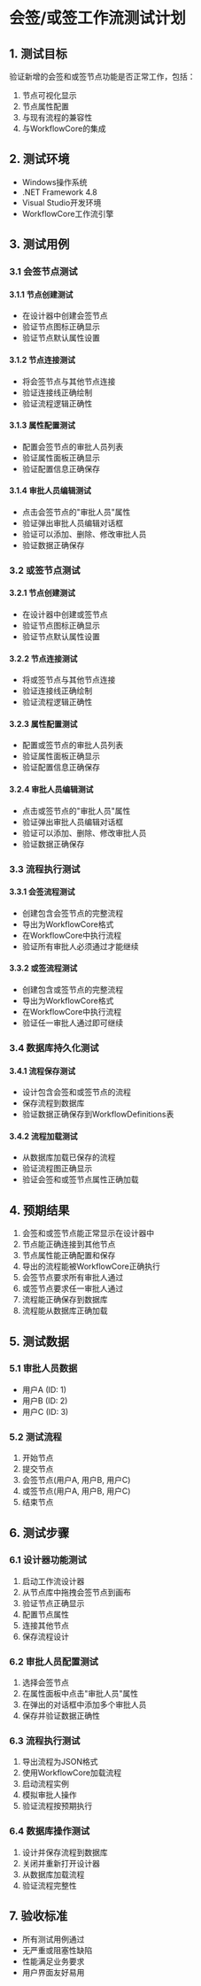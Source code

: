# 会签/或签工作流测试计划

## 1. 测试目标

验证新增的会签和或签节点功能是否正常工作，包括：
1. 节点可视化显示
2. 节点属性配置
3. 与现有流程的兼容性
4. 与WorkflowCore的集成

## 2. 测试环境

- Windows操作系统
- .NET Framework 4.8
- Visual Studio开发环境
- WorkflowCore工作流引擎

## 3. 测试用例

### 3.1 会签节点测试

#### 3.1.1 节点创建测试
- 在设计器中创建会签节点
- 验证节点图标正确显示
- 验证节点默认属性设置

#### 3.1.2 节点连接测试
- 将会签节点与其他节点连接
- 验证连接线正确绘制
- 验证流程逻辑正确性

#### 3.1.3 属性配置测试
- 配置会签节点的审批人员列表
- 验证属性面板正确显示
- 验证配置信息正确保存

#### 3.1.4 审批人员编辑测试
- 点击会签节点的"审批人员"属性
- 验证弹出审批人员编辑对话框
- 验证可以添加、删除、修改审批人员
- 验证数据正确保存

### 3.2 或签节点测试

#### 3.2.1 节点创建测试
- 在设计器中创建或签节点
- 验证节点图标正确显示
- 验证节点默认属性设置

#### 3.2.2 节点连接测试
- 将或签节点与其他节点连接
- 验证连接线正确绘制
- 验证流程逻辑正确性

#### 3.2.3 属性配置测试
- 配置或签节点的审批人员列表
- 验证属性面板正确显示
- 验证配置信息正确保存

#### 3.2.4 审批人员编辑测试
- 点击或签节点的"审批人员"属性
- 验证弹出审批人员编辑对话框
- 验证可以添加、删除、修改审批人员
- 验证数据正确保存

### 3.3 流程执行测试

#### 3.3.1 会签流程测试
- 创建包含会签节点的完整流程
- 导出为WorkflowCore格式
- 在WorkflowCore中执行流程
- 验证所有审批人必须通过才能继续

#### 3.3.2 或签流程测试
- 创建包含或签节点的完整流程
- 导出为WorkflowCore格式
- 在WorkflowCore中执行流程
- 验证任一审批人通过即可继续

### 3.4 数据库持久化测试

#### 3.4.1 流程保存测试
- 设计包含会签和或签节点的流程
- 保存流程到数据库
- 验证数据正确保存到WorkflowDefinitions表

#### 3.4.2 流程加载测试
- 从数据库加载已保存的流程
- 验证流程图正确显示
- 验证会签和或签节点属性正确加载

## 4. 预期结果

1. 会签和或签节点能正常显示在设计器中
2. 节点能正确连接到其他节点
3. 节点属性能正确配置和保存
4. 导出的流程能被WorkflowCore正确执行
5. 会签节点要求所有审批人通过
6. 或签节点要求任一审批人通过
7. 流程能正确保存到数据库
8. 流程能从数据库正确加载

## 5. 测试数据

### 5.1 审批人员数据
- 用户A (ID: 1)
- 用户B (ID: 2)
- 用户C (ID: 3)

### 5.2 测试流程
1. 开始节点
2. 提交节点
3. 会签节点(用户A, 用户B, 用户C)
4. 或签节点(用户A, 用户B, 用户C)
5. 结束节点

## 6. 测试步骤

### 6.1 设计器功能测试
1. 启动工作流设计器
2. 从节点库中拖拽会签节点到画布
3. 验证节点正确显示
4. 配置节点属性
5. 连接其他节点
6. 保存流程设计

### 6.2 审批人员配置测试
1. 选择会签节点
2. 在属性面板中点击"审批人员"属性
3. 在弹出的对话框中添加多个审批人员
4. 保存并验证数据正确性

### 6.3 流程执行测试
1. 导出流程为JSON格式
2. 使用WorkflowCore加载流程
3. 启动流程实例
4. 模拟审批人操作
5. 验证流程按预期执行

### 6.4 数据库操作测试
1. 设计并保存流程到数据库
2. 关闭并重新打开设计器
3. 从数据库加载流程
4. 验证流程完整性

## 7. 验收标准

- 所有测试用例通过
- 无严重或阻塞性缺陷
- 性能满足业务要求
- 用户界面友好易用
